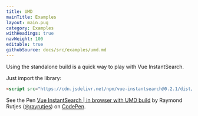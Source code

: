```yaml
---
title: UMD
mainTitle: Examples
layout: main.pug
category: Examples
withHeadings: true
navWeight: 100
editable: true
githubSource: docs/src/examples/umd.md
---
```

Using the standalone build is a quick way to play with Vue InstantSearch.

Just import the library:

```html
<script src="https://cdn.jsdelivr.net/npm/vue-instantsearch@0.2.1/dist/vue-instantsearch.js"></script>
```

<p data-height="900" data-theme-id="0" data-slug-hash="BRgyGV" data-default-tab="result" data-user="rayrutjes" data-embed-version="2" data-pen-title="Vue InstantSearch | in browser with UMD build" class="codepen">See the Pen <a href="https://codepen.io/rayrutjes/pen/BRgyGV/">Vue InstantSearch | in browser with UMD build</a> by Raymond Rutjes (<a href="https://codepen.io/rayrutjes">@rayrutjes</a>) on <a href="https://codepen.io">CodePen</a>.</p>
<script async src="https://production-assets.codepen.io/assets/embed/ei.js"></script>
